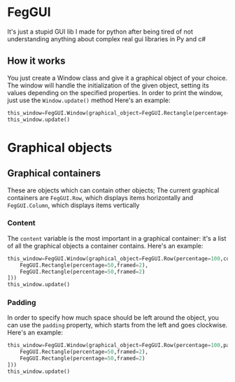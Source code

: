 # FegGUI
It's just a stupid GUI lib I made for python after being tired of not understanding anything about complex real gui libraries in Py and c#

## How it works
You just create a Window class and give it a graphical object of your choice. The window will handle the initialization of the given object, setting its values depending on the specified properties.
In order to print the window, just use the `Window.update()` method
Here's an example:
```Python
this_window=FegGUI.Window(graphical_object=FegGUI.Rectangle(percentage=100,framed=2))
this_window.update()
```

# Graphical objects
## Graphical containers
These are objects which can contain other objects; 
The current graphical containers are `FegGUI.Row`, which displays items horizontally and `FegGUI.Column`, which displays items vertically
### Content
The `content` variable is the most important in a graphical container: it's a list of all the graphical objects a container contains.
Here's an example:
```Python
this_window=FegGUI.Window(graphical_object=FegGUI.Row(percentage=100,content=[
    FegGUI.Rectangle(percentage=50,framed=2),
    FegGUI.Rectangle(percentage=50,framed=2)
]))
this_window.update()
```
### Padding
In order to specify how much space should be left around the object, you can use the `padding` property, which starts from the left and goes clockwise.
Here's an example:
```Python
this_window=FegGUI.Window(graphical_object=FegGUI.Row(percentage=100,padding=(2,1,2,1),content=[
    FegGUI.Rectangle(percentage=50,framed=2),
    FegGUI.Rectangle(percentage=50,framed=2)
]))
this_window.update()
```